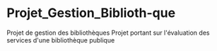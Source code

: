 # Projet_Gestion_Biblioth-que
Projet de gestion des bibliothèques
Projet portant sur l'évaluation des services d'une bibliothèque publique
